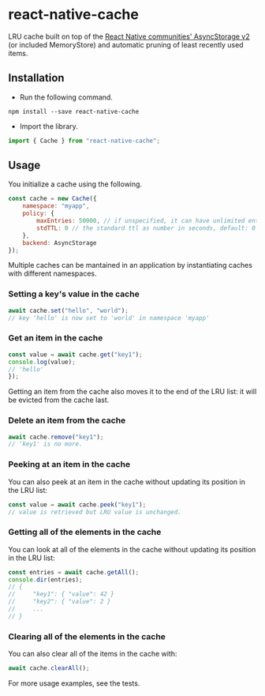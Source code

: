 # react-native-cache

LRU cache built on top of the [React Native communities' AsyncStorage v2](https://github.com/react-native-community/async-storage/tree/master) (or included MemoryStore) and automatic pruning of least recently used items.

## Installation

*   Run the following command.

```shell
npm install --save react-native-cache
```

*   Import the library.

```javascript
import { Cache } from "react-native-cache";
```

## Usage

You initialize a cache using the following.

```javascript
const cache = new Cache({
    namespace: "myapp",
    policy: {
        maxEntries: 50000, // if unspecified, it can have unlimited entries
        stdTTL: 0 // the standard ttl as number in seconds, default: 0 (unlimited)
    },
    backend: AsyncStorage
});
```

Multiple caches can be mantained in an application by instantiating caches with different namespaces.

### Setting a key's value in the cache

```javascript
await cache.set("hello", "world");
// key 'hello' is now set to 'world' in namespace 'myapp'
```

### Get an item in the cache

```javascript
const value = await cache.get("key1");
console.log(value);
// 'hello'
});
```

Getting an item from the cache also moves it to the end of the LRU list: it will be evicted from the cache last.

### Delete an item from the cache

```javascript
await cache.remove("key1");
// 'key1' is no more.
```

### Peeking at an item in the cache

You can also peek at an item in the cache without updating its position in the LRU list:

```javascript
const value = await cache.peek("key1");
// value is retrieved but LRU value is unchanged.
```

### Getting all of the elements in the cache

You can look at all of the elements in the cache without updating its position in the LRU list:

```javascript
const entries = await cache.getAll();
console.dir(entries);
// {
//     "key1": { "value": 42 }
//     "key2": { "value": 2 }
//     ...
// }
```

### Clearing all of the elements in the cache

You can also clear all of the items in the cache with:

```javascript
await cache.clearAll();
```

For more usage examples, see the tests.
